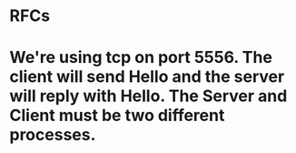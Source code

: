 RFCs
====
We're using tcp on port 5556. The client will send Hello and the server will reply with Hello. The Server and Client must be two different processes.
====
